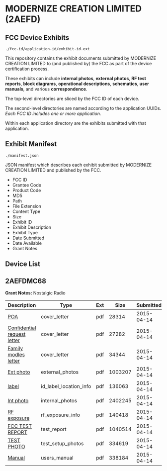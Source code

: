 # MODERNIZE CREATION LIMITED (2AEFD)
## FCC Device Exhibits

```
./fcc-id/application-id/exhibit-id.ext
```

This repository contains the exhibit documents submitted by MODERNIZE CREATION LIMITED to (and published by) the FCC as part of the device certification process.

These exhibits can include **internal photos**, **external photos**, **RF test reports**, **block diagrams**, **operational descriptions**, **schematics**, **user manuals**, and various **correspondence**.

The top-level directories are sliced by the FCC ID of each device.

The second-level directories are named according to the application UUIDs. *Each FCC ID includes one or more application.*

Within each application directory are the exhibits submitted with that application. 

## Exhibit Manifest

```
./manifest.json
```

JSON manifest which describes each exhibit submitted by MODERNIZE CREATION LIMITED and published by the FCC.

- FCC ID
- Grantee Code
- Product Code
- MD5
- Path
- File Extension
- Content Type
- Size
- Exhibit ID
- Exhibit Description
- Exhibit Type
- Date Submitted
- Date Available
- Grant Notes

## Device List
## 2AEFDMC68
**Grant Notes:** Nostalgic Radio

| Description | Type | Ext | Size | Submitted | Available |
| ----------- | ---- | --- | ---- | --------- | --------- |
| [POA](2AEFDMC68/324a9979c180e74f39449992129d8fde/2583728.pdf) | cover_letter | pdf | 28314 | 2015-04-14 | 2015-04-14 |
| [Confidential request letter](2AEFDMC68/324a9979c180e74f39449992129d8fde/2583729.pdf) | cover_letter | pdf | 27282 | 2015-04-14 | 2015-04-14 |
| [Family modles letter](2AEFDMC68/324a9979c180e74f39449992129d8fde/2583730.pdf) | cover_letter | pdf | 34344 | 2015-04-14 | 2015-04-14 |
| [Ext photo](2AEFDMC68/324a9979c180e74f39449992129d8fde/2583734.pdf) | external_photos | pdf | 1003207 | 2015-04-14 | 2015-04-14 |
| [label](2AEFDMC68/324a9979c180e74f39449992129d8fde/2583736.pdf) | id_label_location_info | pdf | 136063 | 2015-04-14 | 2015-04-14 |
| [Int photo](2AEFDMC68/324a9979c180e74f39449992129d8fde/2583735.pdf) | internal_photos | pdf | 2402245 | 2015-04-14 | 2015-04-14 |
| [RF exposure](2AEFDMC68/324a9979c180e74f39449992129d8fde/2583731.pdf) | rf_exposure_info | pdf | 140418 | 2015-04-14 | 2015-04-14 |
| [FCC TEST REPORT](2AEFDMC68/324a9979c180e74f39449992129d8fde/2583732.pdf) | test_report | pdf | 1040514 | 2015-04-14 | 2015-04-14 |
| [TEST PHOTO](2AEFDMC68/324a9979c180e74f39449992129d8fde/2583733.pdf) | test_setup_photos | pdf | 334619 | 2015-04-14 | 2015-04-14 |
| [Manual](2AEFDMC68/324a9979c180e74f39449992129d8fde/2583737.pdf) | users_manual | pdf | 338184 | 2015-04-14 | 2015-04-14 |
